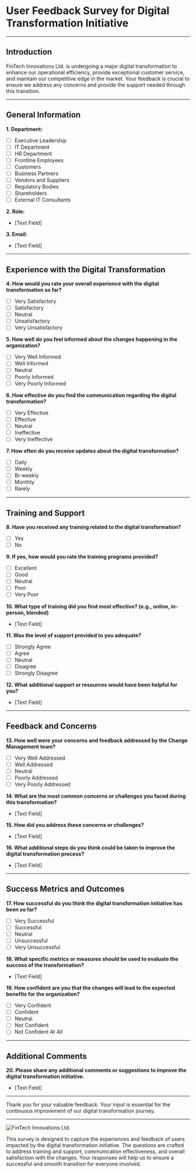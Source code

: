 
# User Feedback Survey for Digital Transformation Initiative

---

## Introduction
FinTech Innovations Ltd. is undergoing a major digital transformation to enhance our operational efficiency, provide exceptional customer service, and maintain our competitive edge in the market. Your feedback is crucial to ensure we address any concerns and provide the support needed through this transition.

---

## General Information

**1. Department:**
- [ ] Executive Leadership
- [ ] IT Department
- [ ] HR Department
- [ ] Frontline Employees
- [ ] Customers
- [ ] Business Partners
- [ ] Vendors and Suppliers
- [ ] Regulatory Bodies
- [ ] Shareholders
- [ ] External IT Consultants

**2. Role:**
- [Text Field]

**3. Email:**
- [Text Field]

---

## Experience with the Digital Transformation

**4. How would you rate your overall experience with the digital transformation so far?**
- [ ] Very Satisfactory
- [ ] Satisfactory
- [ ] Neutral
- [ ] Unsatisfactory
- [ ] Very Unsatisfactory

**5. How well do you feel informed about the changes happening in the organization?**
- [ ] Very Well Informed
- [ ] Well Informed
- [ ] Neutral
- [ ] Poorly Informed
- [ ] Very Poorly Informed

**6. How effective do you find the communication regarding the digital transformation?**
- [ ] Very Effective
- [ ] Effective
- [ ] Neutral
- [ ] Ineffective
- [ ] Very Ineffective

**7. How often do you receive updates about the digital transformation?**
- [ ] Daily
- [ ] Weekly
- [ ] Bi-weekly
- [ ] Monthly
- [ ] Rarely

---

## Training and Support

**8. Have you received any training related to the digital transformation?**
- [ ] Yes
- [ ] No

**9. If yes, how would you rate the training programs provided?**
- [ ] Excellent
- [ ] Good
- [ ] Neutral
- [ ] Poor
- [ ] Very Poor

**10. What type of training did you find most effective? (e.g., online, in-person, blended)**
- [Text Field]

**11. Was the level of support provided to you adequate?**
- [ ] Strongly Agree
- [ ] Agree
- [ ] Neutral
- [ ] Disagree
- [ ] Strongly Disagree

**12. What additional support or resources would have been helpful for you?**
- [Text Field]

---

## Feedback and Concerns

**13. How well were your concerns and feedback addressed by the Change Management team?**
- [ ] Very Well Addressed
- [ ] Well Addressed
- [ ] Neutral
- [ ] Poorly Addressed
- [ ] Very Poorly Addressed

**14. What are the most common concerns or challenges you faced during this transformation?**
- [Text Field]

**15. How did you address these concerns or challenges?**
- [Text Field]

**16. What additional steps do you think could be taken to improve the digital transformation process?**
- [Text Field]

---

## Success Metrics and Outcomes

**17. How successful do you think the digital transformation initiative has been so far?**
- [ ] Very Successful
- [ ] Successful
- [ ] Neutral
- [ ] Unsuccessful
- [ ] Very Unsuccessful

**18. What specific metrics or measures should be used to evaluate the success of the transformation?**
- [Text Field]

**19. How confident are you that the changes will lead to the expected benefits for the organization?**
- [ ] Very Confident
- [ ] Confident
- [ ] Neutral
- [ ] Not Confident
- [ ] Not Confident At All

---

## Additional Comments

**20. Please share any additional comments or suggestions to improve the digital transformation initiative.**
- [Text Field]

---

Thank you for your valuable feedback. Your input is essential for the continuous improvement of our digital transformation journey.

---

![FinTech Innovations Ltd.](https://via.placeholder.com/600x200)

This survey is designed to capture the experiences and feedback of users impacted by the digital transformation initiative. The questions are crafted to address training and support, communication effectiveness, and overall satisfaction with the changes. Your responses will help us to ensure a successful and smooth transition for everyone involved.
